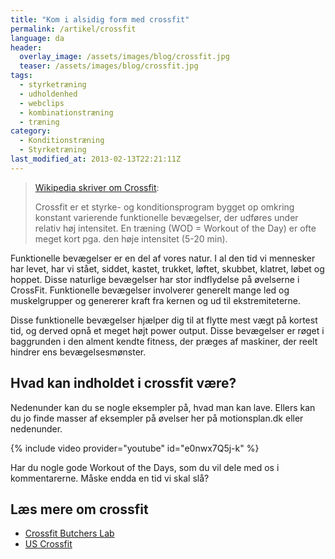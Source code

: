 ```yaml
---
title: "Kom i alsidig form med crossfit"
permalink: /artikel/crossfit
language: da
header:
  overlay_image: /assets/images/blog/crossfit.jpg
  teaser: /assets/images/blog/crossfit.jpg
tags:
  - styrketræning
  - udholdenhed
  - webclips
  - kombinationstræning
  - træning
category:
  - Konditionstræning
  - Styrketræning
last_modified_at: 2013-02-13T22:21:11Z
---
```


> [Wikipedia skriver om Crossfit](http://da.wikipedia.org/wiki/Crossfit):
> 
> Crossfit er et styrke- og konditionsprogram bygget op omkring konstant varierende funktionelle bevægelser, der udføres under relativ høj intensitet. En træning (WOD = Workout of the Day) er ofte meget kort pga. den høje intensitet (5-20 min).

Funktionelle bevægelser er en del af vores natur. I al den tid vi mennesker har levet, har vi stået, siddet, kastet, trukket, løftet, skubbet, klatret, løbet og hoppet. Disse naturlige bevægelser har stor indflydelse på øvelserne i CrossFit. Funktionelle bevægelser involverer generelt mange led og muskelgrupper og genererer kraft fra kernen og ud til ekstremiteterne.

Disse funktionelle bevægelser hjælper dig til at flytte mest vægt på kortest tid, og derved opnå et meget højt power output. Disse bevægelser er røget i baggrunden i den alment kendte fitness, der præges af maskiner, der reelt hindrer ens bevægelsesmønster.

## Hvad kan indholdet i crossfit være?

Nedenunder kan du se nogle eksempler på, hvad man kan lave. Ellers kan du jo finde masser af eksempler på øvelser her på motionsplan.dk eller nedenunder.

{% include video provider="youtube" id="e0nwx7Q5j-k" %}

Har du nogle gode Workout of the Days, som du vil dele med os i kommentarerne. Måske endda en tid vi skal slå?

## Læs mere om crossfit

- [Crossfit Butchers Lab](http://www.crossfitbutcherslab.dk/)
- [US Crossfit](http://uscrossfit.com/)
